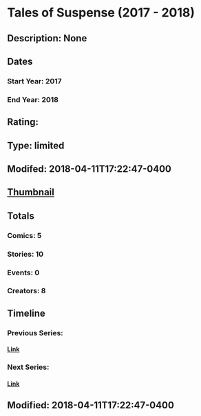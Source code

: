 # Tales of Suspense (2017 - 2018)
## Description: None
## Dates
### Start Year: 2017
### End Year: 2018
## Rating: 
## Type: limited
## Modifed: 2018-04-11T17:22:47-0400
## [Thumbnail](http://i.annihil.us/u/prod/marvel/i/mg/6/a0/5a8c7458dc090.jpg)
## Totals
### Comics: 5
### Stories: 10
### Events: 0
### Creators: 8
## Timeline
### Previous Series: 
#### [Link]()
### Next Series: 
#### [Link]()
## Modified: 2018-04-11T17:22:47-0400